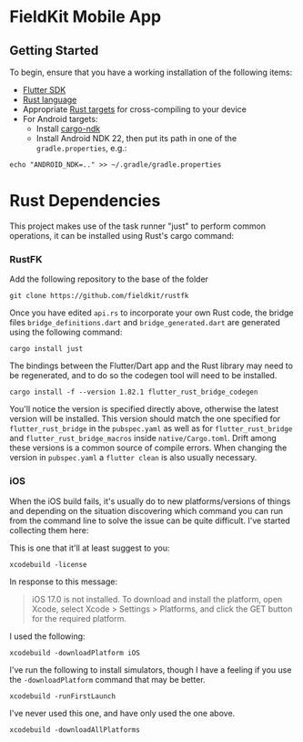 # FieldKit Mobile App

## Getting Started

To begin, ensure that you have a working installation of the following items:
- [Flutter SDK](https://docs.flutter.dev/get-started/install)
- [Rust language](https://rustup.rs/)
- Appropriate [Rust targets](https://rust-lang.github.io/rustup/cross-compilation.html) for cross-compiling to your device
- For Android targets:
    - Install [cargo-ndk](https://github.com/bbqsrc/cargo-ndk#installing)
    - Install Android NDK 22, then put its path in one of the `gradle.properties`, e.g.:

```
echo "ANDROID_NDK=.." >> ~/.gradle/gradle.properties
```

# Rust Dependencies

This project makes use of the task runner "just" to perform common operations,
it can be installed using Rust's cargo command:


### RustFK
Add the following repository to the base of the folder

`git clone https://github.com/fieldkit/rustfk`


Once you have edited `api.rs` to incorporate your own Rust code, the bridge files `bridge_definitions.dart` and `bridge_generated.dart` are generated using the following command:

```
cargo install just
```

The bindings between the Flutter/Dart app and the Rust library may need to be
regenerated, and to do so the codegen tool will need to be installed.

```
cargo install -f --version 1.82.1 flutter_rust_bridge_codegen
```

You'll notice the version is specified directly above, otherwise the latest
version will be installed. This version should match the one specified for
`flutter_rust_bridge` in the `pubspec.yaml` as well as for
`flutter_rust_bridge` and `flutter_rust_bridge_macros` inside
`native/Cargo.toml`. Drift among these versions is a common source of compile
errors. When changing the version in `pubspec.yaml` a `flutter clean` is also
usually necessary.

### iOS

When the iOS build fails, it's usually do to new platforms/versions of things
and depending on the situation discovering which command you can run from the
command line to solve the issue can be quite difficult. I've started collecting
them here:

This is one that it'll at least suggest to you:

```
xcodebuild -license
```

In response to this message:

> iOS 17.0 is not installed. To download and install the platform, open Xcode,
> select Xcode > Settings > Platforms, and click the GET button for the required
> platform.

I used the following:


```
xcodebuild -downloadPlatform iOS
```

I've run the following to install simulators, though I have a feeling if you use the `-downloadPlatform` command that may be better.

```
xcodebuild -runFirstLaunch
```

I've never used this one, and have only used the one above.

```
xcodebuild -downloadAllPlatforms
```
